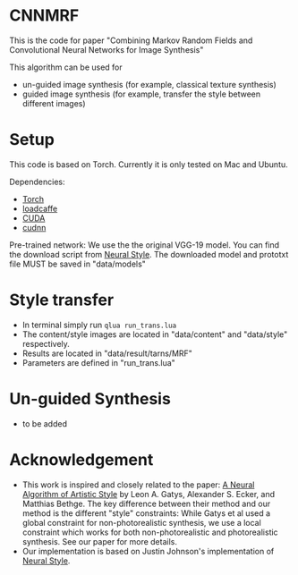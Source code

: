 # CNNMRF
This is the code for paper "Combining Markov Random Fields and Convolutional Neural Networks for Image Synthesis"

This algorithm can be used for
* un-guided image synthesis (for example, classical texture synthesis)
* guided image synthesis (for example, transfer the style between different images)

# Setup

This code is based on Torch. Currently it is only tested on Mac and Ubuntu.

Dependencies:
* [Torch](https://github.com/torch/torch7)
* [loadcaffe](https://github.com/szagoruyko/loadcaffe)
* [CUDA](https://developer.nvidia.com/cuda-downloads)
* [cudnn](https://developer.nvidia.com/cudnn)

Pre-trained network:
We use the the original VGG-19 model. You can find the download script from [Neural Style](https://github.com/jcjohnson/neural-style). The downloaded model and prototxt file MUST be saved in "data/models"


# Style transfer 
* In terminal simply run `qlua run_trans.lua`
* The content/style images are located in "data/content" and "data/style" respectively. 
* Results are located in "data/result/tarns/MRF"
* Parameters are defined in "run_trans.lua"

# Un-guided Synthesis
* to be added

# Acknowledgement
* This work is inspired and closely related to the paper: [A Neural Algorithm of Artistic Style](http://arxiv.org/abs/1508.06576) by Leon A. Gatys, Alexander S. Ecker, and Matthias Bethge. The key difference between their method and our method is the different "style" constraints: While Gatys et al used a global constraint for non-photorealistic synthesis, we use a local constraint which works for both non-photorealistic and photorealistic synthesis. See our paper for more details.
* Our implementation is based on Justin Johnson's implementation of [Neural Style](https://github.com/jcjohnson/neural-style).   
